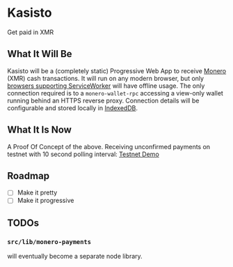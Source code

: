 Kasisto
=======

Get paid in XMR

What It Will Be
---------------

Kasisto will be a (completely static) Progressive Web App to receive [Monero](https://getmonero.org/home) (XMR) cash transactions. It will run on any modern browser, but only [browsers supporting ServiceWorker](https://jakearchibald.github.io/isserviceworkerready/) will have offline usage. The only connection required is to a `monero-wallet-rpc` accessing a view-only wallet running behind an HTTPS reverse proxy. Connection details will be configurable and stored locally in [IndexedDB](https://developer.mozilla.org/en/docs/Web/API/IndexedDB_API).

What It Is Now
--------------

A Proof Of Concept of the above. Receiving unconfirmed payments on testnet with 10 second polling interval: [Testnet Demo](https://amiuhle.github.io/kasisto)

Roadmap
-------

* [ ] Make it pretty
* [ ] Make it progressive

TODOs
-----

### `src/lib/monero-payments`

will eventually become a separate node library.
